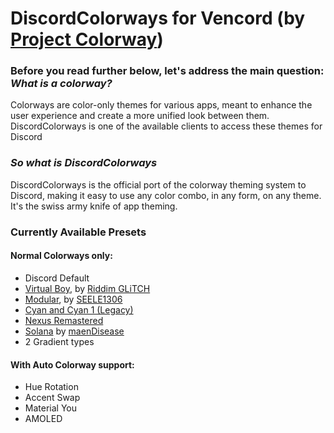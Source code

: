 # DiscordColorways for Vencord (by [Project Colorway](https://github.com/ProjectColorway/ProjectColorway))

### Before you read further below, let's address the main question: *What is a colorway?*
Colorways are color-only themes for various apps, meant to enhance the user experience and create a more unified look between them. DiscordColorways is one of the available clients to access these themes for Discord

### *So what is DiscordColorways*
DiscordColorways is the official port of the colorway theming system to Discord, making it easy to use any color combo, in any form, on any theme. It's the swiss army knife of app theming.

### Currently Available Presets
#### Normal Colorways only:
* Discord Default
* [Virtual Boy](https://github.com/Riddim-GLiTCH/Virtual-Boy), by [Riddim GLiTCH](https://github.com/Riddim-GLiTCH)
* [Modular](https://github.com/SEELE1306/Modular), by [SEELE1306](https://github.com/SEELE1306)
* [Cyan and Cyan 1 (Legacy)](https://github.com/DaBluLite/Cyan)
* [Nexus Remastered](https://github.com/DaBluLite/NexusRemastered)
* [Solana](https://github.com/maenDisease/Solana) by [maenDisease](https://github.com/maenDisease)
* 2 Gradient types
#### With Auto Colorway support:
* Hue Rotation
* Accent Swap
* Material You
* AMOLED
